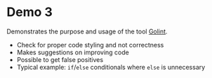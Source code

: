 # Demo 3

Demonstrates the purpose and usage of the tool [Golint](https://github.com/golang/lint).

* Check for proper code styling and not correctness
* Makes suggestions on improving code
* Possible to get false positives
* Typical example: `if`/`else` conditionals where `else` is unnecessary
